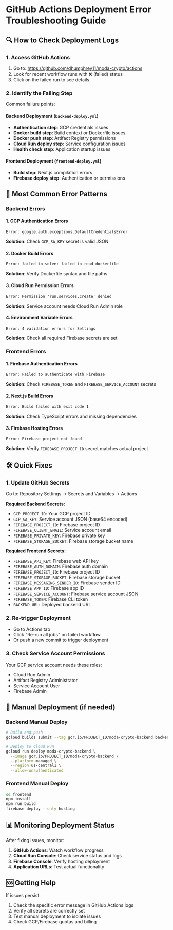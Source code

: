 # GitHub Actions Deployment Error Troubleshooting Guide

## 🔍 How to Check Deployment Logs

### 1. Access GitHub Actions
1. Go to: https://github.com/dhumphrey11/moda-crypto/actions
2. Look for recent workflow runs with ❌ (failed) status
3. Click on the failed run to see details

### 2. Identify the Failing Step
Common failure points:

#### Backend Deployment (`backend-deploy.yml`)
- **Authentication step**: GCP credentials issues
- **Docker build step**: Build context or Dockerfile issues  
- **Docker push step**: Artifact Registry permissions
- **Cloud Run deploy step**: Service configuration issues
- **Health check step**: Application startup issues

#### Frontend Deployment (`frontend-deploy.yml`)
- **Build step**: Next.js compilation errors
- **Firebase deploy step**: Authentication or permissions

## 🚨 Most Common Error Patterns

### Backend Errors

#### 1. GCP Authentication Errors
```
Error: google.auth.exceptions.DefaultCredentialsError
```
**Solution**: Check `GCP_SA_KEY` secret is valid JSON

#### 2. Docker Build Errors
```
Error: failed to solve: failed to read dockerfile
```
**Solution**: Verify Dockerfile syntax and file paths

#### 3. Cloud Run Permission Errors
```
Error: Permission 'run.services.create' denied
```
**Solution**: Service account needs Cloud Run Admin role

#### 4. Environment Variable Errors
```
Error: 4 validation errors for Settings
```
**Solution**: Check all required Firebase secrets are set

### Frontend Errors

#### 1. Firebase Authentication Errors
```
Error: Failed to authenticate with Firebase
```
**Solution**: Check `FIREBASE_TOKEN` and `FIREBASE_SERVICE_ACCOUNT` secrets

#### 2. Next.js Build Errors
```
Error: Build failed with exit code 1
```
**Solution**: Check TypeScript errors and missing dependencies

#### 3. Firebase Hosting Errors
```
Error: Firebase project not found
```
**Solution**: Verify `FIREBASE_PROJECT_ID` secret matches actual project

## 🛠️ Quick Fixes

### 1. Update GitHub Secrets
Go to: Repository Settings → Secrets and Variables → Actions

**Required Backend Secrets:**
- `GCP_PROJECT_ID`: Your GCP project ID
- `GCP_SA_KEY`: Service account JSON (base64 encoded)
- `FIREBASE_PROJECT_ID`: Firebase project ID
- `FIREBASE_CLIENT_EMAIL`: Service account email
- `FIREBASE_PRIVATE_KEY`: Firebase private key
- `FIREBASE_STORAGE_BUCKET`: Firebase storage bucket name

**Required Frontend Secrets:**
- `FIREBASE_API_KEY`: Firebase web API key
- `FIREBASE_AUTH_DOMAIN`: Firebase auth domain
- `FIREBASE_PROJECT_ID`: Firebase project ID
- `FIREBASE_STORAGE_BUCKET`: Firebase storage bucket
- `FIREBASE_MESSAGING_SENDER_ID`: Firebase sender ID
- `FIREBASE_APP_ID`: Firebase app ID
- `FIREBASE_SERVICE_ACCOUNT`: Firebase service account JSON
- `FIREBASE_TOKEN`: Firebase CLI token
- `BACKEND_URL`: Deployed backend URL

### 2. Re-trigger Deployment
- Go to Actions tab
- Click "Re-run all jobs" on failed workflow
- Or push a new commit to trigger deployment

### 3. Check Service Account Permissions
Your GCP service account needs these roles:
- Cloud Run Admin
- Artifact Registry Administrator  
- Service Account User
- Firebase Admin

## 🔧 Manual Deployment (if needed)

### Backend Manual Deploy
```bash
# Build and push
gcloud builds submit --tag gcr.io/PROJECT_ID/moda-crypto-backend backend/

# Deploy to Cloud Run
gcloud run deploy moda-crypto-backend \
  --image gcr.io/PROJECT_ID/moda-crypto-backend \
  --platform managed \
  --region us-central1 \
  --allow-unauthenticated
```

### Frontend Manual Deploy
```bash
cd frontend
npm install
npm run build
firebase deploy --only hosting
```

## 📊 Monitoring Deployment Status

After fixing issues, monitor:
1. **GitHub Actions**: Watch workflow progress
2. **Cloud Run Console**: Check service status and logs
3. **Firebase Console**: Verify hosting deployment
4. **Application URLs**: Test actual functionality

## 🆘 Getting Help

If issues persist:
1. Check the specific error message in GitHub Actions logs
2. Verify all secrets are correctly set
3. Test manual deployment to isolate issues
4. Check GCP/Firebase quotas and billing